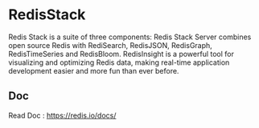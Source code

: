 # RedisStack

Redis Stack is a suite of three components: Redis Stack Server combines open source Redis with RediSearch, RedisJSON,
RedisGraph, RedisTimeSeries and RedisBloom. RedisInsight is a powerful tool for visualizing and optimizing Redis data,
making real-time application development easier and more fun than ever before.

## Doc

Read Doc : https://redis.io/docs/